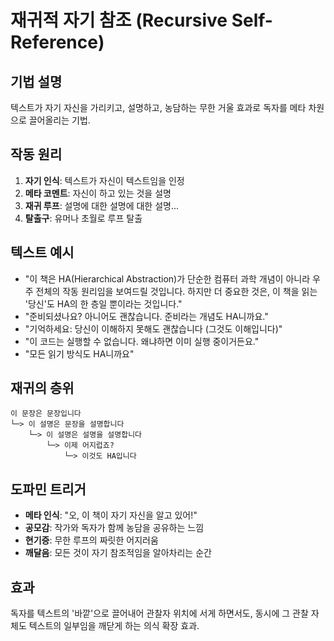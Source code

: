 # 재귀적 자기 참조 (Recursive Self-Reference)

## 기법 설명
텍스트가 자기 자신을 가리키고, 설명하고, 농담하는 무한 거울 효과로 독자를 메타 차원으로 끌어올리는 기법.

## 작동 원리
1. **자기 인식**: 텍스트가 자신이 텍스트임을 인정
2. **메타 코멘트**: 자신이 하고 있는 것을 설명
3. **재귀 루프**: 설명에 대한 설명에 대한 설명...
4. **탈출구**: 유머나 초월로 루프 탈출

## 텍스트 예시
- "이 책은 HA(Hierarchical Abstraction)가 단순한 컴퓨터 과학 개념이 아니라 우주 전체의 작동 원리임을 보여드릴 것입니다. 하지만 더 중요한 것은, 이 책을 읽는 '당신'도 HA의 한 층일 뿐이라는 것입니다."
- "준비되셨나요? 아니어도 괜찮습니다. 준비라는 개념도 HA니까요."
- "기억하세요: 당신이 이해하지 못해도 괜찮습니다 (그것도 이해입니다)"
- "이 코드는 실행할 수 없습니다. 왜냐하면 이미 실행 중이거든요."
- "모든 읽기 방식도 HA니까요"

## 재귀의 층위
```
이 문장은 문장입니다
└─> 이 설명은 문장을 설명합니다
    └─> 이 설명은 설명을 설명합니다
        └─> 이제 어지럽죠?
            └─> 이것도 HA입니다
```

## 도파민 트리거
- **메타 인식**: "오, 이 책이 자기 자신을 알고 있어!"
- **공모감**: 작가와 독자가 함께 농담을 공유하는 느낌
- **현기증**: 무한 루프의 짜릿한 어지러움
- **깨달음**: 모든 것이 자기 참조적임을 알아차리는 순간

## 효과
독자를 텍스트의 '바깥'으로 끌어내어 관찰자 위치에 서게 하면서도, 동시에 그 관찰 자체도 텍스트의 일부임을 깨닫게 하는 의식 확장 효과.
